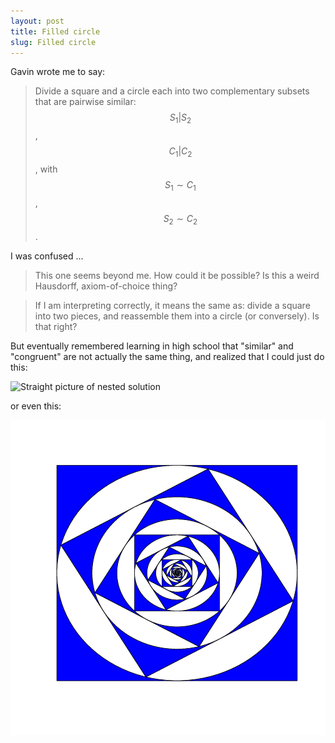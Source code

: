 ```yaml
---
layout: post
title: Filled circle
slug: Filled circle
---
```


Gavin wrote me to say:

> Divide a square and a circle each into two complementary subsets that are pairwise similar: $$S_1|S_2$$, $$C_1|C_2$$, with $$S_1 \sim C_1$$, $$S_2 \sim C_2$$.

I was confused ...

> This one seems beyond me. How could it be possible? Is this a weird Hausdorff, axiom-of-choice thing?

> If I am interpreting correctly, it means the same as: divide a square into two pieces, and reassemble them into a circle (or conversely). Is that right?

But eventually remembered learning in high school that "similar" and "congruent" are not actually the same thing, and realized that I could just do this:

![Straight picture of nested solution]({{site.github.url}}/images/filledCircle.Rout-0.png)

or even this:

![Rotating picture of nested solution](/images/filledCircle.Rout-2.png)

